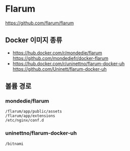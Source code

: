 Flarum
======
https://github.com/flarum/flarum

## Docker 이미지 종류

* https://hub.docker.com/r/mondedie/flarum
  https://github.com/mondediefr/docker-flarum
* https://hub.docker.com/r/uninettno/flarum-docker-uh
  https://github.com/Uninett/flarum-docker-uh

## 볼륨 경로

### mondedie/flarum

```
/flarum/app/public/assets
/flarum/app/extensions
/etc/nginx/conf.d
```

### uninettno/flarum-docker-uh

```
/bitnami
```
